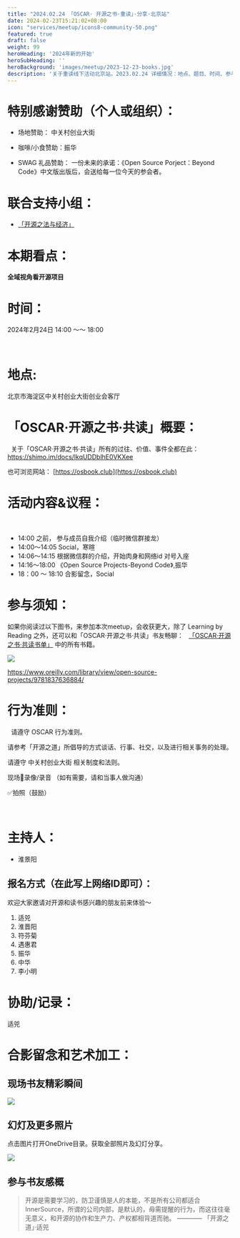 ```yaml
---
title: "2024.02.24 「OSCAR· 开源之书·重读」·分享·北京站"
date: 2024-02-23T15:21:02+08:00
icon: "services/meetup/icons8-community-50.png"
featured: true
draft: false
weight: 99
heroHeading: '2024年新的开始'
heroSubHeading: ''
heroBackground: 'images/meetup/2023-12-23-books.jpg'
description: '关于重读线下活动北京站，2023.02.24 详细情况：地点、题目、时间、参与人员。'
---
```



# 特别感谢赞助（个人或组织）：

* 场地赞助：  中关村创业大街
 
* 咖啡/小食赞助：振华

* SWAG 礼品赞助： 一份未来的承诺：《Open Source Porject：Beyond Code》中文版出版后，会送给每一位今天的参会者。


# 联合支持小组：

* [「开源之法与经济」](https://opensourceway.community/posts/os-license-and-copyleft/build-os-licensing-workgroup/)

# 本期看点：

**全域视角看开源项目**


# 时间：

2024年2月24日 14:00 ～～ 18:00

 
# 地点: 

北京市海淀区中关村创业大街创业会客厅


# 「OSCAR·开源之书·共读」概要：
 
关于「OSCAR·开源之书·共读」所有的过往、价值、事件全都在此：
 
https://shimo.im/docs/lkqUDDblhE0VKXee

也可浏览网站： [https://osbook.club](https://osbook.club)




# 活动内容&议程：
 
- 14:00 之前， 参与成员自我介绍（临时微信群接龙）
- 14:00～14:05  Social，寒暄
- 14:06～14:15  根据微信群的介绍，开始肉身和网络id 对号入座
- 14:16～18:00   《Open Source Projects-Beyond Code》,振华
- 18：00 ～ 18:10 合影留念，Social
 

# 参与须知：

如果你阅读过以下图书，来参加本次meetup，会收获更大，除了 Learning by Reading 之外，还可以和「OSCAR·开源之书·共读」书友畅聊：
 
[「OSCAR·开源之书·共读书单」](https://osbook.club/work/) 中的所有书籍。


![](/images/open-source-projects.jpg)

https://www.oreilly.com/library/view/open-source-projects/9781837636884/

# 行为准则：
 
请遵守 OSCAR 行为准则。

请参考「开源之道」所倡导的方式谈话、行事、社交，以及进行相关事务的处理。

请遵守 中关村创业大街 相关制度和法则。

现场🚫录像/录音 （如有需要，请和当事人做沟通）

✅拍照（鼓励）

 
# 主持人：

* 淮景阳

## 报名方式（在此写上网络ID即可）：

欢迎大家邀请对开源和读书感兴趣的朋友前来体验～ 

1. 适兕
2. 淮晋阳
3. 符芬菊
4. 遇惠君
5. 振华
6. 中华
7. 李小明


# 协助/记录：

适兕


# 合影留念和艺术加工：

## 现场书友精彩瞬间

![](/images/meetup/2024-02-24-all.jpg)

## 幻灯及更多照片

点击图片打开OneDrive目录。获取全部照片及幻灯分享。

[![](/images/meetup/2024-02-24-speaker.jpg)](https://1drv.ms/b/s!Arg2k_5HJFrbgf0xv4N0SjZO9kvD7w?e=uGJSDc)

## 参与书友感概

> 开源是需要学习的，防卫谨慎是人的本能，不是所有公司都适合InnerSource，所谓的公司内部，是默认的，毋需提醒的行为，而这往往毫无意义，和开源的协作和生产力、产权都相背道而驰。
>   ———— 「开源之道」·适兕